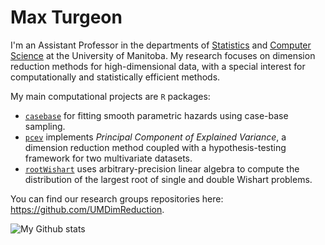 # Max Turgeon

I'm an Assistant Professor in the departments of [Statistics](https://www.sci.umanitoba.ca/statistics/) and [Computer Science](https://www.sci.umanitoba.ca/cs/) at the University of Manitoba. My research focuses on dimension reduction methods for high-dimensional data, with a special interest for computationally and statistically efficient methods.

My main computational projects are `R` packages:
  - [`casebase`](http://sahirbhatnagar.com/casebase/) for fitting smooth parametric hazards using case-base sampling.
  - [`pcev`](https://github.com/GreenwoodLab/pcev) implements *Principal Component of Explained Variance*, a dimension reduction method coupled with a hypothesis-testing framework for two multivariate datasets.
  - [`rootWishart`](https://github.com/turgeonmaxime/rootWishart) uses arbitrary-precision linear algebra to compute the distribution of the largest root of single and double Wishart problems.
  
You can find our research groups repositories here: https://github.com/UMDimReduction.

![My Github stats](https://github-readme-stats.vercel.app/api?username=turgeonmaxime&show_icons=true&hide_border=true)

<!--
**turgeonmaxime/turgeonmaxime** is a ✨ _special_ ✨ repository because its `README.md` (this file) appears on your GitHub profile.

Here are some ideas to get you started:

- 🔭 I’m currently working on ...
- 🌱 I’m currently learning ...
- 👯 I’m looking to collaborate on ...
- 🤔 I’m looking for help with ...
- 💬 Ask me about ...
- 📫 How to reach me: ...
- 😄 Pronouns: ...
- ⚡ Fun fact: ...
-->
